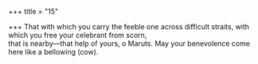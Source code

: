 +++
title = "15"

+++
That with which you carry the feeble one across difficult straits, with  which you free your celebrant from scorn,  
that is nearby—that help of yours, o Maruts. May your benevolence  come here like a bellowing (cow).  
